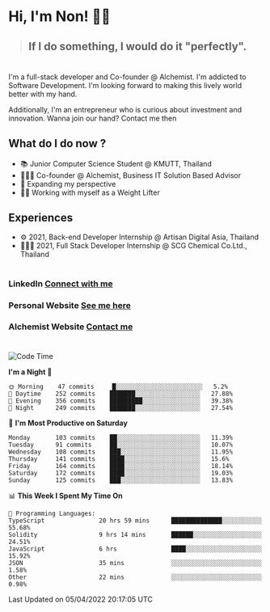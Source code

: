 # Hi, I'm Non! 🖐🏻

> ## If I do something, I would do it "perfectly".

#

I'm a full-stack developer and Co-founder @ Alchemist. I'm addicted to Software Development. I'm looking forward to making this lively world better with my hand.

Additionally, I'm an entrepreneur who is curious about investment and innovation. Wanna join our hand? Contact me then

## What do I do now ?

- 📚 Junior Computer Science Student @ KMUTT, Thailand
- 🧑🏻‍💻 Co-founder @ Alchemist, Business IT Solution Based Advisor
- 🌈 Expanding my perspective
- 🏋🏻 Working with myself as a Weight Lifter

## Experiences

- ⚙️ 2021, Back-end Developer Internship @ Artisan Digital Asia, Thailand
- 🧑🏻‍💻 2021, Full Stack Developer Internship @ SCG Chemical Co.Ltd., Thailand

#

### LinkedIn [Connect with me](https://www.linkedin.com/in/non-nontra/)

### Personal Website [See me here](https://nonnontra.com/)

### Alchemist Website [Contact me](https://alchemist-softwarehouse.co/)

#

<!--START_SECTION:waka-->
![Code Time](http://img.shields.io/badge/Code%20Time-1%2C495%20hrs%2043%20mins-blue)

**I'm a Night 🦉** 

```text
🌞 Morning    47 commits     █░░░░░░░░░░░░░░░░░░░░░░░░   5.2% 
🌆 Daytime    252 commits    ███████░░░░░░░░░░░░░░░░░░   27.88% 
🌃 Evening    356 commits    █████████░░░░░░░░░░░░░░░░   39.38% 
🌙 Night      249 commits    ███████░░░░░░░░░░░░░░░░░░   27.54%

```
📅 **I'm Most Productive on Saturday** 

```text
Monday       103 commits    ██░░░░░░░░░░░░░░░░░░░░░░░   11.39% 
Tuesday      91 commits     ██░░░░░░░░░░░░░░░░░░░░░░░   10.07% 
Wednesday    108 commits    ███░░░░░░░░░░░░░░░░░░░░░░   11.95% 
Thursday     141 commits    ████░░░░░░░░░░░░░░░░░░░░░   15.6% 
Friday       164 commits    ████░░░░░░░░░░░░░░░░░░░░░   18.14% 
Saturday     172 commits    ████░░░░░░░░░░░░░░░░░░░░░   19.03% 
Sunday       125 commits    ███░░░░░░░░░░░░░░░░░░░░░░   13.83%

```


📊 **This Week I Spent My Time On** 

```text
💬 Programming Languages: 
TypeScript               20 hrs 59 mins      ██████████████░░░░░░░░░░░   55.68% 
Solidity                 9 hrs 14 mins       ██████░░░░░░░░░░░░░░░░░░░   24.51% 
JavaScript               6 hrs               ████░░░░░░░░░░░░░░░░░░░░░   15.92% 
JSON                     35 mins             ░░░░░░░░░░░░░░░░░░░░░░░░░   1.58% 
Other                    22 mins             ░░░░░░░░░░░░░░░░░░░░░░░░░   0.98%

```


 Last Updated on 05/04/2022 20:17:05 UTC
<!--END_SECTION:waka-->
